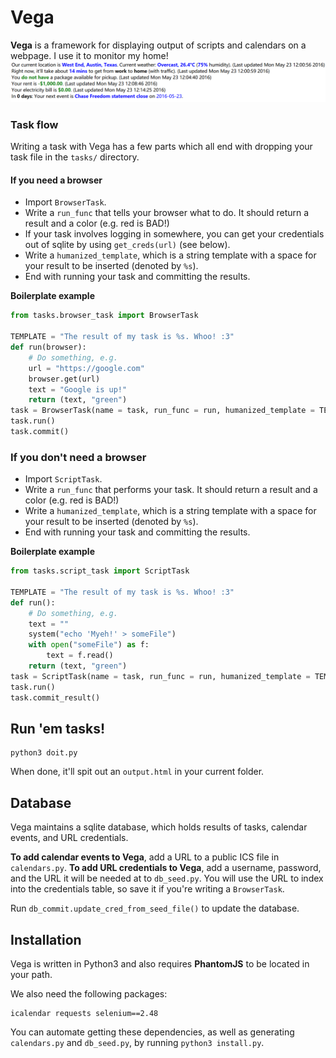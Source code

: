 # Vega
**Vega** is a framework for displaying output of scripts and calendars on a webpage. I use it to monitor my home!
<img src="output-example.png" />

### Task flow
Writing a task with Vega has a few parts which all end with dropping your task file in the `tasks/` directory.

#### If you need a browser
* Import `BrowserTask`.
* Write a `run_func` that tells your browser what to do. It should return a result and a color (e.g. red is BAD!)
* If your task involves logging in somewhere, you can get your credentials out of sqlite by using `get_creds(url)` (see below).
* Write a `humanized_template`, which is a string template with a space for your result to be inserted (denoted by `%s`).
* End with running your task and committing the results. 

**Boilerplate example**
```python
from tasks.browser_task import BrowserTask

TEMPLATE = "The result of my task is %s. Whoo! :3"
def run(browser):
    # Do something, e.g.
    url = "https://google.com"
    browser.get(url)
    text = "Google is up!"
    return (text, "green")
task = BrowserTask(name = task, run_func = run, humanized_template = TEMPLATE)
task.run()
task.commit()
```

### If you don't need a browser
* Import `ScriptTask`.
* Write a `run_func` that performs your task. It should return a result and a color (e.g. red is BAD!)
* Write a `humanized_template`, which is a string template with a space for your result to be inserted (denoted by `%s`).
* End with running your task and committing the results. 

**Boilerplate example**

```python
from tasks.script_task import ScriptTask

TEMPLATE = "The result of my task is %s. Whoo! :3"
def run():
    # Do something, e.g.
    text = ""
    system("echo 'Myeh!' > someFile")
    with open("someFile") as f:
        text = f.read()
    return (text, "green")
task = ScriptTask(name = task, run_func = run, humanized_template = TEMPLATE)
task.run()
task.commit_result()
```

## Run 'em tasks!
```
python3 doit.py
```

When done, it'll spit out an `output.html` in your current folder.

## Database
Vega maintains a sqlite database, which holds results of tasks, calendar events, and URL credentials.

**To add calendar events to Vega**, add a URL to a public ICS file in `calendars.py`.
**To add URL credentials to Vega**, add a username, password, and the URL it will be needed at to `db_seed.py`. You will use the URL to index into the credentials table, so save it if you're writing a `BrowserTask`.

Run `db_commit.update_cred_from_seed_file()` to update the database. 

## Installation
Vega is written in Python3 and also requires **PhantomJS** to be located in your path.

We also need the following packages:

```
icalendar requests selenium==2.48
```

You can automate getting these dependencies, as well as generating `calendars.py` and `db_seed.py`, by running `python3 install.py`.
